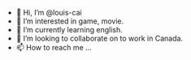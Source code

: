 - 👋 Hi, I’m @louis-cai
- 👀 I’m interested in game, movie.
- 🌱 I’m currently learning english.
- 💞️ I’m looking to collaborate on to work in Canada.
- 📫 How to reach me ...

<!---
louis-cai/louis-cai is a ✨ special ✨ repository because its `README.md` (this file) appears on your GitHub profile.
You can click the Preview link to take a look at your changes.
--->
